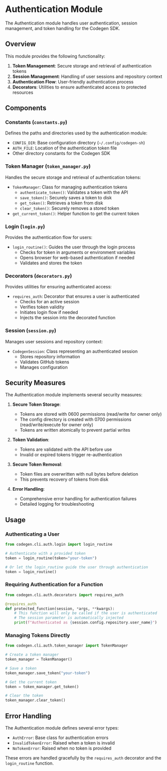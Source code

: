 # Authentication Module

The Authentication module handles user authentication, session management, and token handling for the Codegen SDK.

## Overview

This module provides the following functionality:

1. **Token Management**: Secure storage and retrieval of authentication tokens
2. **Session Management**: Handling of user sessions and repository context
3. **Authentication Flow**: User-friendly authentication process
4. **Decorators**: Utilities to ensure authenticated access to protected resources

## Components

### Constants (`constants.py`)

Defines the paths and directories used by the authentication module:

- `CONFIG_DIR`: Base configuration directory (`~/.config/codegen-sh`)
- `AUTH_FILE`: Location of the authentication token file
- Other directory constants for the Codegen SDK

### Token Manager (`token_manager.py`)

Handles the secure storage and retrieval of authentication tokens:

- `TokenManager`: Class for managing authentication tokens
  - `authenticate_token()`: Validates a token with the API
  - `save_token()`: Securely saves a token to disk
  - `get_token()`: Retrieves a token from disk
  - `clear_token()`: Securely removes a stored token
- `get_current_token()`: Helper function to get the current token

### Login (`login.py`)

Provides the authentication flow for users:

- `login_routine()`: Guides the user through the login process
  - Checks for token in arguments or environment variables
  - Opens browser for web-based authentication if needed
  - Validates and stores the token

### Decorators (`decorators.py`)

Provides utilities for ensuring authenticated access:

- `requires_auth`: Decorator that ensures a user is authenticated
  - Checks for an active session
  - Verifies token validity
  - Initiates login flow if needed
  - Injects the session into the decorated function

### Session (`session.py`)

Manages user sessions and repository context:

- `CodegenSession`: Class representing an authenticated session
  - Stores repository information
  - Validates GitHub tokens
  - Manages configuration

## Security Measures

The Authentication module implements several security measures:

1. **Secure Token Storage**:
   - Tokens are stored with 0600 permissions (read/write for owner only)
   - The config directory is created with 0700 permissions (read/write/execute for owner only)
   - Tokens are written atomically to prevent partial writes

2. **Token Validation**:
   - Tokens are validated with the API before use
   - Invalid or expired tokens trigger re-authentication

3. **Secure Token Removal**:
   - Token files are overwritten with null bytes before deletion
   - This prevents recovery of tokens from disk

4. **Error Handling**:
   - Comprehensive error handling for authentication failures
   - Detailed logging for troubleshooting

## Usage

### Authenticating a User

```python
from codegen.cli.auth.login import login_routine

# Authenticate with a provided token
token = login_routine(token="your-token")

# Or let the login_routine guide the user through authentication
token = login_routine()
```

### Requiring Authentication for a Function

```python
from codegen.cli.auth.decorators import requires_auth

@requires_auth
def protected_function(session, *args, **kwargs):
    # This function will only be called if the user is authenticated
    # The session parameter is automatically injected
    print(f"Authenticated as {session.config.repository.user_name}")
```

### Managing Tokens Directly

```python
from codegen.cli.auth.token_manager import TokenManager

# Create a token manager
token_manager = TokenManager()

# Save a token
token_manager.save_token("your-token")

# Get the current token
token = token_manager.get_token()

# Clear the token
token_manager.clear_token()
```

## Error Handling

The Authentication module defines several error types:

- `AuthError`: Base class for authentication errors
- `InvalidTokenError`: Raised when a token is invalid
- `NoTokenError`: Raised when no token is provided

These errors are handled gracefully by the `requires_auth` decorator and the `login_routine` function.


